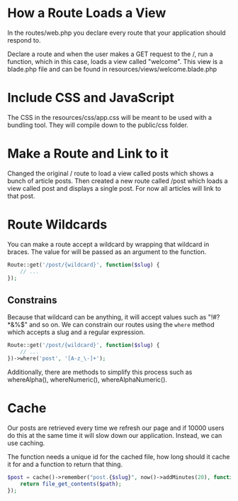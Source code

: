 # How a Route Loads a View

In the routes/web.php you declare every route that your application should respond to.

Declare a route and when the user makes a GET request to the /, run a function, which in this case, loads a view called
"welcome". This view is a blade.php file and can be found in resources/views/welcome.blade.php

# Include CSS and JavaScript

The CSS in the resources/css/app.css will be meant to be used with a bundling tool. They will compile down to the
public/css folder.

# Make a Route and Link to it

Changed the original / route to load a view called posts which shows a bunch of article posts.
Then created a new route called /post which loads a view called post and displays a single post.
For now all articles will link to that post.

# Route Wildcards

You can make a route accept a wildcard by wrapping that wildcard in braces. The value for will be passed as an
argument to the function.

```php
Route::get('/post/{wildcard}', function($slug) {
    // ...
});
```

## Constrains

Because that wildcard can be anything, it will accept values such as "!#?*&%$" and so on.
We can constrain our routes using the `where` method which accepts a slug and a regular expression.

```php
Route::get('/post/{wildcard}', function($slug) {
    // ...
})->where('post', '[A-z_\-]+');
```

Additionally, there are methods to simplify this process such as whereAlpha(), whereNumeric(), whereAlphaNumeric().

# Cache

Our posts are retrieved every time we refresh our page and if 10000 users do this at the same time it will slow down our
application. Instead, we can use caching.

The function needs a unique id for the cached file, how long should it cache it for and a function to return that
thing.

```php
$post = cache()->remember("post.{$slug}", now()->addMinutes(20), function() {
    return file_get_contents($path);
});
```

